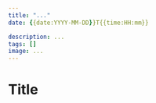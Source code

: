 ```yaml
---
title: "..."
date: {{date:YYYY-MM-DD}}T{{time:HH:mm}}

description: ...
tags: []
image: ...
---
```


# Title

<!-- truncate -->